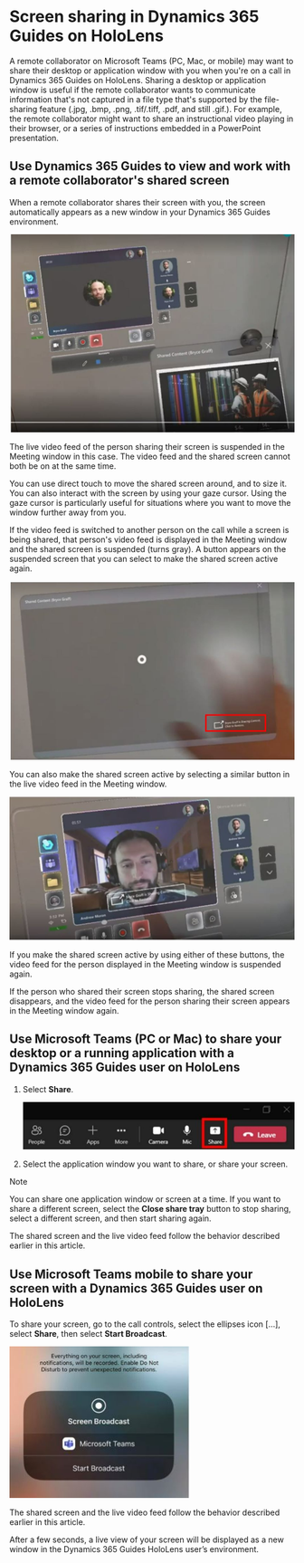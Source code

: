 # Screen sharing in Dynamics 365 Guides on HoloLens

A remote collaborator on Microsoft Teams (PC, Mac, or mobile) may want to share their desktop or application window with you when you're on a call in Dynamics 365 Guides on HoloLens. Sharing a desktop or application window is useful if the remote collaborator wants to communicate information that's not captured in a file type that's supported by the file-sharing feature (.jpg, .bmp, .png, .tif/.tiff, .pdf, and still .gif.). For example, the remote collaborator might want to share an instructional video playing in their browser, or a series of instructions embedded in a PowerPoint presentation. 

## Use Dynamics 365 Guides to view and work with a remote collaborator's shared screen 

When a remote collaborator shares their screen with you, the screen automatically appears as a new window in your Dynamics 365 Guides environment.

![Screenshot of a shared screen example in Dynamics 365 Guides on HoloLens.](media/calling-screen-sharing-1.JPG "Screenshot of a shared screen example in Dynamics 365 Guides on HoloLens")

The live video feed of the person sharing their screen is suspended in the Meeting window in this case. The video feed and the shared screen cannot both be on at the same time.

You can use direct touch to move the shared screen around, and to size it. You can also interact with the screen by using your gaze cursor. Using the gaze cursor is particularly useful for situations where you want to move the window further away from you. 

If the video feed is switched to another person on the call while a screen is being shared, that person's video feed is displayed in the Meeting window and the shared screen is suspended (turns gray). A button appears on the suspended screen that you can select to make the shared screen active again. 

![Screenshot of a suspended shared screen with button highlighted.](media/calling-screen-sharing-3.JPG "Screenshot of a suspended shared screen with button highlighted")

You can also make the shared screen active by selecting a similar button in the live video feed in the Meeting window. 

![Screenshot of Meeting window with new live feed and button that you can use to switch back to the shared screen.](media/calling-screen-sharing-2.JPG "Screenshot of Meeting window with new live feed and button that you can use to switch back to the shared screen")

If you make the shared screen active by using either of these buttons, the video feed for the person displayed in the Meeting window is suspended again. 

If the person who shared their screen stops sharing, the shared screen disappears, and the video feed for the person sharing their screen appears in the Meeting window again. 

## Use Microsoft Teams (PC or Mac) to share your desktop or a running application with a Dynamics 365 Guides user on HoloLens

1. Select **Share**.

   ![Screenshot of the share tray button.](media/calling-screen-sharing-4.JPG "Screenshot of the Share tray button")
   
2. Select the application window you want to share, or share your screen. 

  > [!Note]
  > You can share one application window or screen at a time. If you want to share a different screen, select the **Close share tray** button to stop sharing, select a different screen, and then start sharing again.

The shared screen and the live video feed follow the behavior described earlier in this article.

## Use Microsoft Teams mobile to share your screen with a Dynamics 365 Guides user on HoloLens

To share your screen, go to the call controls, select the ellipses icon […], select **Share**, then select **Start Broadcast**.

![Screenshot of the Start broadcast window in Teams mobile.](media/calling-screen-sharing-5.JPG "Screenshot of the Start broadcast window in Teams mobile")

The shared screen and the live video feed follow the behavior described earlier in this article.


After a few seconds, a live view of your screen will be displayed as a new window in the Dynamics 365 Guides HoloLens user’s environment. 
